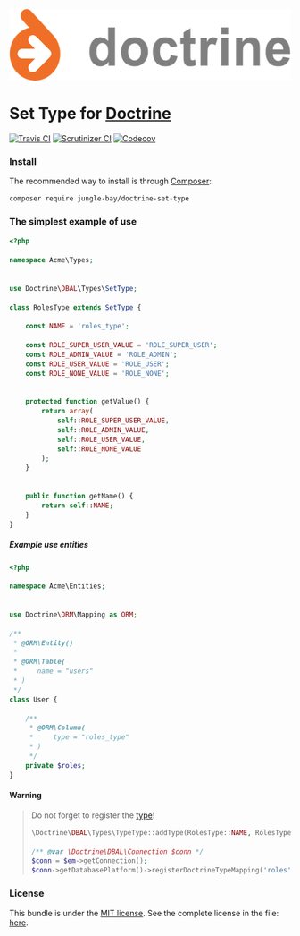<p align="center">
    <a href="https://github.com/jungle-bay/doctrine-set-type">
        <img height="128" src="logo.png" alt="Doctrine Logo">
    </a>
</p>

# Set Type for [Doctrine](http://www.doctrine-project.org/)

[![Travis CI](https://img.shields.io/travis/jungle-bay/doctrine-set-type.svg?style=flat)](https://travis-ci.org/jungle-bay/doctrine-set-type)
[![Scrutinizer CI](https://img.shields.io/scrutinizer/g/jungle-bay/doctrine-set-type.svg?style=flat)](https://scrutinizer-ci.com/g/jungle-bay/doctrine-set-type)
[![Codecov](https://img.shields.io/codecov/c/github/jungle-bay/doctrine-set-type.svg?style=flat)](https://codecov.io/gh/jungle-bay/doctrine-set-type)

### Install

The recommended way to install is through [Composer](https://getcomposer.org/doc/00-intro.md#introduction):

```bash
composer require jungle-bay/doctrine-set-type
```

### The simplest example of use

```php
<?php

namespace Acme\Types;


use Doctrine\DBAL\Types\SetType;

class RolesType extends SetType {

    const NAME = 'roles_type';

    const ROLE_SUPER_USER_VALUE = 'ROLE_SUPER_USER';
    const ROLE_ADMIN_VALUE = 'ROLE_ADMIN';
    const ROLE_USER_VALUE = 'ROLE_USER';
    const ROLE_NONE_VALUE = 'ROLE_NONE';


    protected function getValue() {
        return array(
            self::ROLE_SUPER_USER_VALUE,
            self::ROLE_ADMIN_VALUE,
            self::ROLE_USER_VALUE,
            self::ROLE_NONE_VALUE
        );
    }


    public function getName() {
        return self::NAME;
    }
}
```

##### Example use entities

```php
<?php

namespace Acme\Entities;


use Doctrine\ORM\Mapping as ORM;

/**
 * @ORM\Entity()
 * 
 * @ORM\Table(
 *     name = "users"
 * )
 */
class User {
    
    /**
     * @ORM\Column(
     *     type = "roles_type"
     * )
     */
    private $roles;
}
```

#### Warning

> Do not forget to register the [type](http://docs.doctrine-project.org/projects/doctrine-orm/en/latest/cookbook/custom-mapping-types.html)!
> 
> ```php
> \Doctrine\DBAL\Types\TypeType::addType(RolesType::NAME, RolesType::class);
>
> /** @var \Doctrine\DBAL\Connection $conn */
> $conn = $em->getConnection();
> $conn->getDatabasePlatform()->registerDoctrineTypeMapping('roles', RolesType::NAME);
> ```

### License

This bundle is under the [MIT license](http://opensource.org/licenses/MIT). See the complete license in the file: [here](https://github.com/jungle-bay/doctrine-set-type/blob/master/license.txt).

